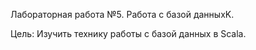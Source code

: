Лабораторная работа №5. Работа с базой данныхK.

Цель: Изучить технику работы  с базой данных в Scala.
